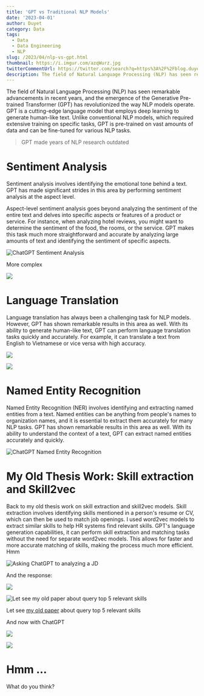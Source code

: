 ```yaml
---
title: 'GPT vs Traditional NLP Models'
date: '2023-04-01'
author: Duyet
category: Data
tags:
  - Data
  - Data Engineering
  - NLP
slug: /2023/04/nlp-vs-gpt.html
thumbnail: https://i.imgur.com/azqWurz.jpg
twitterCommentUrl: https://twitter.com/search?q=https%3A%2F%2Fblog.duyet.net%2F2023%2F04%2Fnlp-vs-gpt.html
description: The field of Natural Language Processing (NLP) has seen remarkable advancements in recent years, and the emergence of the Generative Pre-trained Transformer (GPT) has revolutionized the way NLP models operate. GPT is a cutting-edge language model that employs deep learning to generate human-like text. Unlike conventional NLP models, which required extensive training on specific tasks, GPT is pre-trained on vast amounts of data and can be fine-tuned for various NLP tasks
---
```


The field of Natural Language Processing (NLP) has seen remarkable advancements in recent years, and the emergence of the Generative Pre-trained Transformer (GPT) has revolutionized the way NLP models operate. GPT is a cutting-edge language model that employs deep learning to generate human-like text. Unlike conventional NLP models, which required extensive training on specific tasks, GPT is pre-trained on vast amounts of data and can be fine-tuned for various NLP tasks.

> GPT made years of NLP research outdated

# Sentiment Analysis

Sentiment analysis involves identifying the emotional tone behind a text. GPT has made significant strides in this area by performing sentiment analysis at the aspect level.

Aspect-level sentiment analysis goes beyond analyzing the sentiment of the entire text and delves into specific aspects or features of a product or service. For instance, when analyzing hotel reviews, you might want to determine the sentiment of the food, the rooms, or the service. GPT makes this task much more straightforward and accurate by analyzing large amounts of text and identifying the sentiment of specific aspects.

![ChatGPT Sentiment Analysis](/media/2023/04/nlp-vs-gpt/nlp-vs-gpt-0.png)

More complex

![](/media/2023/04/nlp-vs-gpt/nlp-vs-gpt-1.png)

# Language Translation

Language translation has always been a challenging task for NLP models. However, GPT has shown remarkable results in this area as well. With its ability to generate human-like text, GPT can perform language translation tasks quickly and accurately. For example, it can translate a text from English to Vietnamese or vice versa with high accuracy.

![](/media/2023/04/nlp-vs-gpt/nlp-vs-gpt-2.png)

![](/media/2023/04/nlp-vs-gpt/nlp-vs-gpt-3.png)

# Named Entity Recognition

Named Entity Recognition (NER) involves identifying and extracting named entities from a text. Named entities can be anything from people's names to organization names, and it is essential to extract them accurately for many NLP tasks. GPT has shown remarkable results in this area as well. With its ability to understand the context of a text, GPT can extract named entities accurately and quickly.

![ChatGPT Named Entity Recognition](/media/2023/04/nlp-vs-gpt/nlp-vs-gpt-4.png)

# My Old Thesis Work: Skill extraction and Skill2vec

Back to my old thesis work on skill extraction and skill2vec models. Skill extraction involves identifying skills mentioned in a person's resume or CV, which can then be used to match job openings. I used word2vec models to extract similar skills to help HR systems find relevant skills. GPT's language generation capabilities, it can perform skill extraction and matching tasks without the need for separate word2vec models. This allows for faster and more accurate matching of skills, making the process much more efficient. Hmm

![Asking ChatGPT to analyzing a JD](/media/2023/04/nlp-vs-gpt/nlp-vs-gpt-5.png)

And the response:

![](/media/2023/04/nlp-vs-gpt/nlp-vs-gpt-6.png)

![Let see my old paper about query top 5 relevant skills](/media/2023/04/nlp-vs-gpt/nlp-vs-gpt-7.png)

Let see [my old paper](https://arxiv.org/pdf/1707.09751.pdf) about query top 5 relevant skills

And now with ChatGPT

![](/media/2023/04/nlp-vs-gpt/nlp-vs-gpt-8.png)

![](/media/2023/04/nlp-vs-gpt/nlp-vs-gpt-9.png)

# Hmm ...

What do you think?
